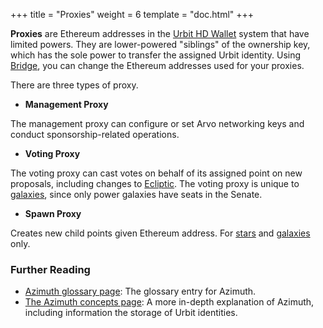 +++
title = "Proxies"
weight = 6
template = "doc.html"
+++

**Proxies** are Ethereum addresses in the [Urbit HD Wallet](../hdwallet) system that have limited powers. They are lower-powered "siblings" of the ownership key, which has the sole power to transfer the assigned Urbit identity. Using [Bridge](../bridge), you can change the Ethereum addresses used for your proxies.

There are three types of proxy.

- **Management Proxy**

The management proxy can configure or set Arvo networking keys and conduct sponsorship-related operations.

- **Voting Proxy**

The voting proxy can cast votes on behalf of its assigned point on new proposals, including changes to [Ecliptic](../ecliptic). The voting proxy is unique to [galaxies](../galaxy), since only power galaxies have seats in the Senate.

- **Spawn Proxy**

Creates new child points given Ethereum address. For [stars](../stars) and [galaxies](../galaxy) only.


### Further Reading

- [Azimuth glossary page](../azimuth): The glossary entry for Azimuth.
- [The Azimuth concepts page](@/docs/tutorials/concepts/azimuth.md): A more in-depth explanation of Azimuth, including information the storage of Urbit identities.
